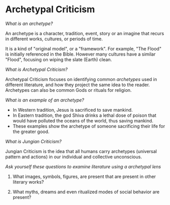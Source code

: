# Archetypal Criticism

*What is an archetype?*

An archetype is a character, tradition, event, story or an imagine that recurs in different works, cultures, or periods of time.

It is a kind of "original model", or a "framework". For example, "The Flood" is initially referenced in the Bible. However many cultures have a similar "Flood", focusing on wiping the slate (Earth) clean.

*What is Archetypal Criticism?*

Archetypal Criticism focuses on identifying common *archetypes* used in different literature, and how they project the same idea to the reader. Archetypes can also be common Gods or rituals for religion.

*What is an example of an archetype?*

*    In Western tradition, Jesus is sacrificed to save mankind.
*    In Eastern tradition, the god Shiva drinks a lethal dose of poison that would have polluted the oceans of the world, thus saving mankind.
*    These examples show the archetype of someone sacrificing their life for the greater good.

*What is Jungian Criticism?*

Jungian Criticism is the idea that all humans carry archetypes (universal pattern and actions) in our individual and collective unconscious.

*Ask yourself these questions to examine literature using a archetypal lens*

1. What images, symbols, figures, are present that are present in other literary works?

2. What myths, dreams and even ritualized modes of social behavior are present?

